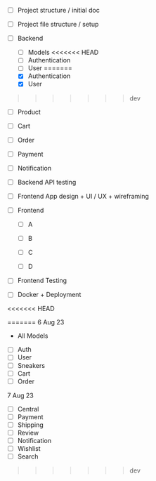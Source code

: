 - [ ] Project structure / initial doc
- [ ] Project file structure / setup

- [ ] Backend
  - [ ] Models
<<<<<<< HEAD
  - [ ] Authentication
  - [ ] User
=======
  - [x] Authentication
  - [x] User
>>>>>>> dev
  - [ ] Product
  - [ ] Cart
  - [ ] Order
  - [ ] Payment
  - [ ] Notification

- [ ] Backend API testing

- [ ] Frontend App design + UI / UX + wireframing

- [ ] Frontend
  - [ ] A
  - [ ] B
  - [ ] C 
  - [ ] D


- [ ] Frontend Testing

- [ ] Docker + Deployment


<<<<<<< HEAD

=======
6 Aug 23
- All Models
- [ ] Auth
- [ ] User
- [ ] Sneakers
- [ ] Cart
- [ ] Order

7 Aug 23
- [ ] Central
- [ ] Payment
- [ ] Shipping
- [ ] Review
- [ ] Notification
- [ ] Wishlist
- [ ] Search
>>>>>>> dev
